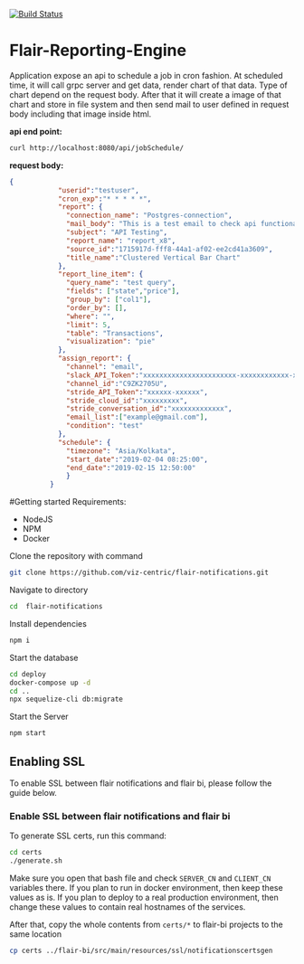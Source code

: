 [![Build Status](https://dev.azure.com/VizCentric/Flair%20BI/_apis/build/status/viz-centric.flair-notifications?branchName=master)](https://dev.azure.com/VizCentric/Flair%20BI/_build/latest?definitionId=6&branchName=master)

# Flair-Reporting-Engine

Application expose an api to schedule a job in cron fashion.
At scheduled time, it will call grpc server and get data, render chart of that data. Type of chart depend on the request body. After that it will create a image of that chart and store in file system and then send mail to user defined in request body including that image inside html.

**api end point:**
```sh
curl http://localhost:8080/api/jobSchedule/
```

**request body:**
```json
{
            "userid":"testuser",
            "cron_exp":"* * * * *",
            "report": {
              "connection_name": "Postgres-connection",
              "mail_body": "This is a test email to check api functionality",
              "subject": "API Testing",
              "report_name": "report_x8",
              "source_id":"1715917d-fff8-44a1-af02-ee2cd41a3609",
              "title_name":"Clustered Vertical Bar Chart"
            },
            "report_line_item": {
              "query_name": "test query",
              "fields": ["state","price"],
              "group_by": ["col1"],
              "order_by": [],
              "where": "",
              "limit": 5,
              "table": "Transactions",
              "visualization": "pie"
            },
            "assign_report": {
              "channel": "email",
              "slack_API_Token":"xxxxxxxxxxxxxxxxxxxxxxx-xxxxxxxxxxxx-xxxxxxxxxxxxxxxxx",
              "channel_id":"C9ZK2705U",
              "stride_API_Token":"xxxxxx-xxxxxx",
              "stride_cloud_id":"xxxxxxxxx",
              "stride_conversation_id":"xxxxxxxxxxxxx",
              "email_list":["example@gmail.com"],
              "condition": "test"
            },
            "schedule": {
              "timezone": "Asia/Kolkata",
              "start_date":"2019-02-04 08:25:00",
              "end_date":"2019-02-15 12:50:00"
              }
          }
```

#Getting started
Requirements:
* NodeJS
* NPM
* Docker



Clone the repository with command
```bash
git clone https://github.com/viz-centric/flair-notifications.git
```
Navigate to directory
```bash
cd  flair-notifications
```
Install dependencies
```bash
npm i
```
Start the database
```bash
cd deploy
docker-compose up -d
cd ..
npx sequelize-cli db:migrate
```
Start the Server
```bash
npm start
```

## Enabling SSL
To enable SSL between flair notifications and flair bi, please follow the guide below.

### Enable SSL between flair notifications and flair bi 
To generate SSL certs, run this command:

```bash
cd certs
./generate.sh

```

Make sure you open that bash file and check `SERVER_CN` and `CLIENT_CN` variables there. If you plan to run in docker environment, then keep
these values as is. If you plan to deploy to a real production environment, then change these values to contain real hostnames of the services.

After that, copy the whole contents from `certs/*` to flair-bi projects to the same location
```bash
cp certs ../flair-bi/src/main/resources/ssl/notificationscertsgen
```